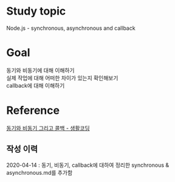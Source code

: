 # Study topic
  
Node.js - synchronous, asynchronous and callback  
  
# Goal
  
동기와 비동기에 대해 이해하기  
실제 작업에 대해 어떠한 차이가 있는지 확인해보기  
callback에 대해 이해하기  
  
# Reference
  
<a href = "https://opentutorials.org/course/3332/21132" target = "_blank">동기와 비동기 그리고 콜백 - 생활코딩</a>  
  
## 작성 이력
  
2020-04-14 : 동기, 비동기, callback에 대하여 정리한 synchronous & asynchronous.md를 추가함  
